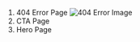 1. 404 Error Page
![404 Error Image](Assignment/Assignment-2/to/404Error.png?raw=true "Title")
2. CTA Page
3. Hero Page
